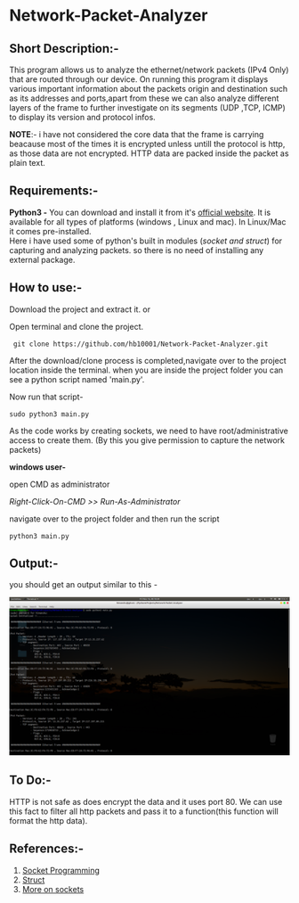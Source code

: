 # Network-Packet-Analyzer 

## Short Description:-

This program allows us to analyze the ethernet/network packets (IPv4 Only) that are routed through our device.
On running this program it displays various important information about the packets origin and destination such as its
addresses and ports,apart from these we can also analyze different layers of the frame to further investigate on 
its segments (UDP ,TCP, ICMP) to display its version and protocol infos.

**NOTE**:- i have not considered the core data that the frame is carrying beacause most of the times it is encrypted 
          unless untill the protocol is http, as those data are not encrypted. HTTP data are packed inside the packet
          as plain text.
 

## Requirements:-
 
   **Python3 -** 
      You can download and install it from it's [official website](https://www.python.org/downloads/).
      It is available for all types of platforms (windows , Linux and mac). In Linux/Mac it comes pre-installed.    
      Here i have used some of python's built in modules (*socket and struct*) for capturing and analyzing packets. 
     so there is no need of installing any external package. 
   
## How to use:-

 Download the project and extract it.          or 
  
  Open terminal and clone the project.
```
 git clone https://github.com/hb10001/Network-Packet-Analyzer.git
 ```
 
 After the download/clone process is completed,navigate over to the project location inside the terminal.
 when you are inside the project folder you can see a python script named 'main.py'.
 
 Now run that script-
 ``` 
 sudo python3 main.py
 ```
  As the code works by creating sockets, we need to have root/administrative access to create them.
  (By this you give permission to capture the network packets) 
 
 
 **windows user-** 

  open CMD as administrator
                    
 *Right-Click-On-CMD >> Run-As-Administrator*
 
 navigate over to the project folder and then run the script
 ```
 python3 main.py
 ```
 ## Output:-
 
 you should get an output similar to this -

![Output](Output.png "Sample Output")

## To Do:-
HTTP is not safe as does encrypt the data and it uses port 80. We can use this fact to filter all http packets and pass it to a function(this function will format the http data).

## References:-
1. [Socket Programming](https://docs.python.org/3/howto/sockets.html)
2. [Struct](https://docs.python.org/3.7/library/struct.html)
3. [More on sockets](https://www.techbeamers.com/python-tutorial-essentials-of-python-socket-programming/)


